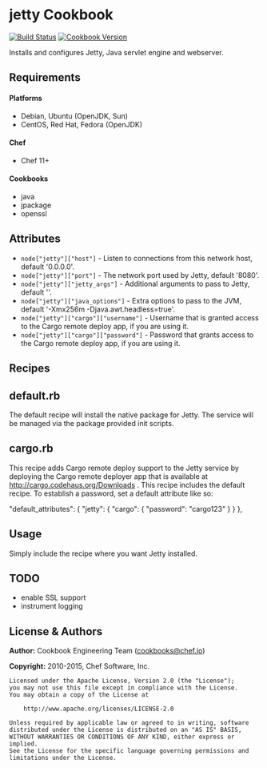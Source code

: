 jetty Cookbook
==============

[![Build Status](https://travis-ci.org/chef-cookbooks/jetty.svg?branch=master)](http://travis-ci.org/chef-cookbooks/jetty)
[![Cookbook Version](https://img.shields.io/cookbook/v/jetty.svg)](https://supermarket.chef.io/cookbooks/jetty)

Installs and configures Jetty, Java servlet engine and webserver.


Requirements
------------
#### Platforms
- Debian, Ubuntu (OpenJDK, Sun)
- CentOS, Red Hat, Fedora (OpenJDK)

#### Chef
- Chef 11+

#### Cookbooks
- java
- jpackage
- openssl

Attributes
----------
* `node["jetty"]["host"]` - Listen to connections from this network host, default '0.0.0.0'.
* `node["jetty"]["port"]` - The network port used by Jetty, default '8080'.
* `node["jetty"]["jetty_args"]` - Additional arguments to pass to Jetty, default ''.
* `node["jetty"]["java_options"]` - Extra options to pass to the JVM, default '-Xmx256m -Djava.awt.headless=true'.
* `node["jetty"]["cargo"]["username"]` - Username that is granted access to the Cargo remote deploy app, if you are using it.
* `node["jetty"]["cargo"]["password"]` - Password that grants access to the Cargo remote deploy app, if you are using it.


Recipes
-------

## default.rb

The default recipe will install the native package for Jetty. The service will be managed via the package provided init scripts.

## cargo.rb

This recipe adds Cargo remote deploy support to the Jetty service by deploying the Cargo remote deployer app that is available at http://cargo.codehaus.org/Downloads . This recipe includes the default recipe.
To establish a password, set a default attribute like so:

  "default_attributes": {
    "jetty": {
      "cargo": {
        "password": "cargo123"
      }
    }
  },

Usage
-----

Simply include the recipe where you want Jetty installed.

TODO
----

* enable SSL support
* instrument logging

License & Authors
-----------------

**Author:** Cookbook Engineering Team (<cookbooks@chef.io>)

**Copyright:** 2010-2015, Chef Software, Inc.

```
Licensed under the Apache License, Version 2.0 (the "License");
you may not use this file except in compliance with the License.
You may obtain a copy of the License at

    http://www.apache.org/licenses/LICENSE-2.0

Unless required by applicable law or agreed to in writing, software
distributed under the License is distributed on an "AS IS" BASIS,
WITHOUT WARRANTIES OR CONDITIONS OF ANY KIND, either express or implied.
See the License for the specific language governing permissions and
limitations under the License.
```
